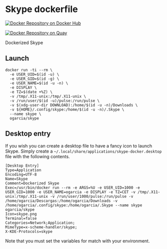 # Skype dockerfile

[![Docker Repository on Docker Hub](http://dockeri.co/image/ogarcia/skype "Docker Repository on Docker Hub")](https://hub.docker.com/r/ogarcia/skype/)

[![Docker Repository on Quay](https://quay.io/repository/ogarcia/skype/status "Docker Repository on Quay")](https://quay.io/repository/ogarcia/skype)

Dockerized Skype

## Launch

```
docker run -ti --rm \
  -e USER_UID=$(id -u) \
  -e USER_GID=$(id -g) \
  -e USER_NAME=$(id -u -n) \
  -e DISPLAY \
  -e TZ=$(date +%Z) \
  -v /tmp/.X11-unix:/tmp/.X11-unix \
  -v /run/user/$(id -u)/pulse:/run/pulse \
  -v $(xdg-user-dir DOWNLOAD):/home/$(id -u -n)/Downloads \
  -v ${HOME}/.config/skype:/home/$(id -u -n)/.Skype \
  --name skype \
  ogarcia/skype
```

## Desktop entry

If you wish you can create a desktop file to have a fancy icon to launch
Skype. Simply create a `~/.local/share/applications/skype-docker.desktop`
file with the following contents.

```
[Desktop Entry]
Type=Application
Encoding=UTF-8
Name=Skype
Comment=Dockerized Skype
Exec=/usr/bin/docker run --rm -e ARGS=%U -e USER_UID=1000 -e USER_GID=1000 -e USER_NAME=ogarcia -e DISPLAY -e TZ=CET -v /tmp/.X11-unix:/tmp/.X11-unix -v /run/user/1000/pulse:/run/pulse -v /home/ogarcia/Descargas:/home/ogarcia/Downloads -v /home/ogarcia/.config/skype:/home/ogarcia/.Skype --name skype ogarcia/skype
Icon=skype.png
Terminal=false
Categories=Network;Application;
MimeType=x-scheme-handler/skype;
X-KDE-Protocols=skype
```

Note that you must set the variables for match with your environment.
